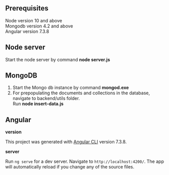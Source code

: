 ## Prerequisites
Node version 10 and above<br/>
Mongodb version 4.2 and above<br/>
Angular version 7.3.8<br/>

## Node server
Start the node server by command **node server.js**

## MongoDB
1. Start the Mongo db instance by command **mongod.exe**
2. For prepopulating the documents and collections in the database, navigate to backend/utils folder.<br/> Run **node insert-data.js**

## Angular

**version**

This project was generated with [Angular CLI](https://github.com/angular/angular-cli) version 7.3.8.

**server**

Run `ng serve` for a dev server. Navigate to `http://localhost:4200/`. The app will automatically reload if you change any of the source files.